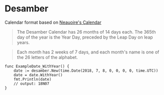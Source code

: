 # Desamber

Calendar format based on [Neauoire's Calendar](https://wiki.xxiivv.com/#desamber)

> The Desamber Calendar has 26 months of 14 days each. The 365th day of the year is the Year Day, preceded by the Leap Day on leap years.

> Each month has 2 weeks of 7 days, and each month's name is one of the 26 letters of the alphabet.

``` golang
func ExampleDate_WithYear() {
	date := desamber.New(time.Date(2018, 7, 8, 0, 0, 0, 0, time.UTC))
	date = date.WithYear()
	fmt.Println(date)
	// output: 18N07
}
```